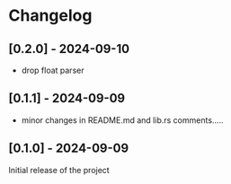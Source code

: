 # Changelog


## [0.2.0] - 2024-09-10
 - drop float parser

## [0.1.1] - 2024-09-09
- minor changes in README.md and lib.rs comments.....

## [0.1.0] - 2024-09-09
Initial release of the project